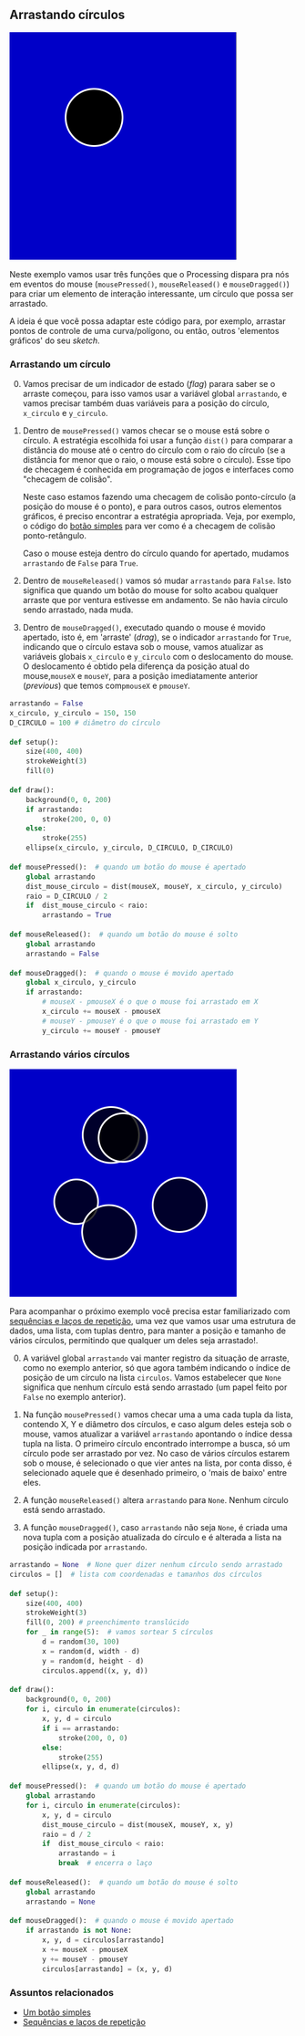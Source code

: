 ## Arrastando círculos

![um círculo sendo arrastado](assets/arrastar_circulo.gif)

Neste exemplo vamos usar três funções que o Processing dispara pra nós em eventos do mouse (`mousePressed()`, `mouseReleased()` e `mouseDragged()`) para criar um elemento de interação interessante, um círculo que possa ser arrastado.

A ideia é que você possa adaptar este código para, por exemplo, arrastar pontos de controle de uma curva/polígono, ou então, outros 'elementos gráficos' do seu *sketch*. 

### Arrastando um círculo

0. Vamos precisar de um indicador de estado (*flag*) parara saber se o arraste começou, para isso vamos usar a variável global `arrastando`, e vamos precisar também duas variáveis para a posição do círculo, `x_circulo` e `y_circulo`.

1. Dentro de `mousePressed()` vamos checar se o mouse está sobre o círculo. A estratégia escolhida foi usar a função `dist()` para comparar a distância do mouse até o centro do círculo com o raio do círculo (se a distância for menor que o raio, o mouse está sobre o círculo). Esse tipo de checagem é conhecida em programação de jogos e interfaces como "checagem de colisão".

    Neste caso estamos fazendo uma checagem de colisão ponto-círculo (a posição do mouse é o ponto), e para outros casos, outros elementos gráficos, é preciso encontrar a estratégia apropriada. Veja, por exemplo, o código do [botão simples](botao_simples.md) para ver como é a checagem de colisão ponto-retângulo.

    Caso o mouse esteja dentro do círculo quando for apertado, mudamos `arrastando` de `False` para `True`.

2. Dentro de `mouseReleased()` vamos só mudar `arrastando` para `False`. Isto significa que quando um botão do mouse for solto acabou qualquer arraste que por ventura estivesse em andamento. Se não havia círculo sendo arrastado, nada muda.

3. Dentro de `mouseDragged()`, executado quando o mouse é movido apertado, isto é, em 'arraste' (*drag*), se o indicador `arrastando` for `True`, indicando que o círculo estava sob o mouse, vamos atualizar as variáveis globais `x_circulo` e `y_circulo` com o deslocamento do mouse. O deslocamento é obtido pela diferença da posição atual do mouse,`mouseX` e `mouseY`, para a posição imediatamente anterior (*previous*) que temos com`pmouseX` e `pmouseY`.

```python
arrastando = False
x_circulo, y_circulo = 150, 150
D_CIRCULO = 100 # diâmetro do círculo

def setup():
    size(400, 400)
    strokeWeight(3)
    fill(0)

def draw():
    background(0, 0, 200)
    if arrastando:
        stroke(200, 0, 0)
    else:
        stroke(255)
    ellipse(x_circulo, y_circulo, D_CIRCULO, D_CIRCULO)

def mousePressed():  # quando um botão do mouse é apertado
    global arrastando
    dist_mouse_circulo = dist(mouseX, mouseY, x_circulo, y_circulo)
    raio = D_CIRCULO / 2
    if  dist_mouse_circulo < raio:
        arrastando = True
        
def mouseReleased():  # quando um botão do mouse é solto
    global arrastando
    arrastando = False
    
def mouseDragged():  # quando o mouse é movido apertado
    global x_circulo, y_circulo
    if arrastando:
        # mouseX - pmouseX é o que o mouse foi arrastado em X
        x_circulo += mouseX - pmouseX
        # mouseY - pmouseY é o que o mouse foi arrastado em Y
        y_circulo += mouseY - pmouseY    
```

### Arrastando vários círculos

![vários círculos sendo arrastados](assets/arrastar_circulos.gif)


Para acompanhar o próximo exemplo você precisa estar familiarizado com [sequências e laços de repetição](lacos_py.md), uma vez que vamos usar uma estrutura de dados, uma lista, com tuplas dentro, para manter a posição e tamanho de vários círculos, permitindo que qualquer um deles seja arrastado!.

0. A variável global `arrastando`  vai manter registro da situação de arraste, como no exemplo anterior, só que agora também indicando o índice de posição de um círculo na lista `circulos`. Vamos estabelecer que `None` significa que nenhum círculo está sendo arrastado (um papel feito por `False` no exemplo anterior).

1. Na função `mousePressed()` vamos checar uma a uma cada tupla da lista, contendo X, Y e diâmetro dos círculos, e caso algum deles esteja sob o mouse, vamos atualizar a variável `arrastando` apontando o índice dessa tupla na lista. O primeiro círculo encontrado interrompe a busca, só um círculo pode ser arrastado por vez. No caso de vários círculos estarem sob o mouse, é selecionado o que vier antes na lista, por conta disso, é selecionado aquele que é desenhado primeiro, o 'mais de baixo' entre eles.

2. A função `mouseReleased()` altera `arrastando` para `None`. Nenhum círculo está sendo arrastado.

3. A função `mouseDragged()`, caso `arrastando` não seja `None`, é criada uma nova tupla com a posição atualizada do círculo e é alterada a lista na posição indicada por `arrastando`.

```python
arrastando = None  # None quer dizer nenhum círculo sendo arrastado
circulos = []  # lista com coordenadas e tamanhos dos círculos

def setup():
    size(400, 400)
    strokeWeight(3)
    fill(0, 200) # preenchimento translúcido
    for _ in range(5):  # vamos sortear 5 círculos
        d = random(30, 100)
        x = random(d, width - d)
        y = random(d, height - d)
        circulos.append((x, y, d))

def draw():
    background(0, 0, 200)
    for i, circulo in enumerate(circulos):
        x, y, d = circulo
        if i == arrastando:
            stroke(200, 0, 0)
        else:
            stroke(255)    
        ellipse(x, y, d, d)

def mousePressed():  # quando um botão do mouse é apertado
    global arrastando
    for i, circulo in enumerate(circulos):
        x, y, d = circulo
        dist_mouse_circulo = dist(mouseX, mouseY, x, y)
        raio = d / 2
        if  dist_mouse_circulo < raio:
            arrastando = i
            break  # encerra o laço
    
def mouseReleased():  # quando um botão do mouse é solto
    global arrastando
    arrastando = None
    
def mouseDragged():  # quando o mouse é movido apertado
    if arrastando is not None:
        x, y, d = circulos[arrastando]
        x += mouseX - pmouseX
        y += mouseY - pmouseY
        circulos[arrastando] = (x, y, d)
```    

### Assuntos relacionados

- [Um botão simples](botao_simples.md)
- [Sequências e laços de repetição](lacos_py.md)
